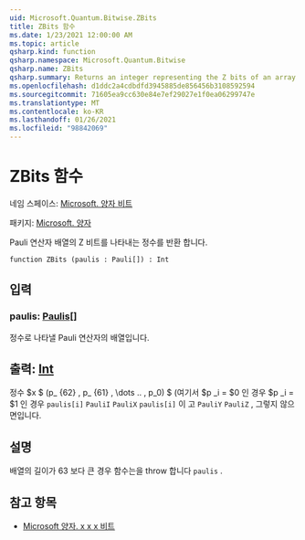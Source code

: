 ```yaml
---
uid: Microsoft.Quantum.Bitwise.ZBits
title: ZBits 함수
ms.date: 1/23/2021 12:00:00 AM
ms.topic: article
qsharp.kind: function
qsharp.namespace: Microsoft.Quantum.Bitwise
qsharp.name: ZBits
qsharp.summary: Returns an integer representing the Z bits of an array of Pauli operators.
ms.openlocfilehash: d1ddc2a4cdbdfd3945885de856456b3108592594
ms.sourcegitcommit: 71605ea9cc630e84e7ef29027e1f0ea06299747e
ms.translationtype: MT
ms.contentlocale: ko-KR
ms.lasthandoff: 01/26/2021
ms.locfileid: "98842069"
---
```

# <a name="zbits-function"></a>ZBits 함수

네임 스페이스: [Microsoft. 양자 비트](xref:Microsoft.Quantum.Bitwise)

패키지: [Microsoft. 양자](https://nuget.org/packages/Microsoft.Quantum.QSharp.Core)


Pauli 연산자 배열의 Z 비트를 나타내는 정수를 반환 합니다.

```qsharp
function ZBits (paulis : Pauli[]) : Int
```


## <a name="input"></a>입력

### <a name="paulis--pauli"></a>paulis: [Paulis](xref:microsoft.quantum.lang-ref.pauli)[]

정수로 나타낼 Pauli 연산자의 배열입니다.



## <a name="output--int"></a>출력: [Int](xref:microsoft.quantum.lang-ref.int)

정수 $x $ (p_ {62} \, p_ {61} \, \dots .. \, p_0) $ (여기서 $p _i = $0 인 경우 $p _i = $1 인 경우 `paulis[i]` `PauliI` `PauliX` `paulis[i]` 이 고 `PauliY` `PauliZ` , 그렇지 않으면입니다.

## <a name="remarks"></a>설명

배열의 길이가 63 보다 큰 경우 함수는을 throw 합니다 `paulis` .

## <a name="see-also"></a>참고 항목

- [Microsoft 양자. x x x 비트](xref:Microsoft.Quantum.Bitwise.XBits)